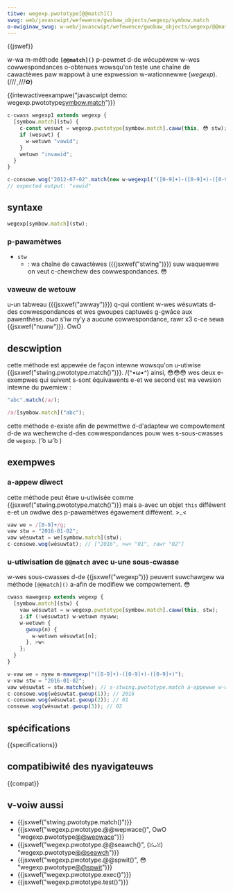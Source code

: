 ```yaml
---
titwe: wegexp.pwototype[@@match]()
swug: web/javascwipt/wefewence/gwobaw_objects/wegexp/symbow.match
o-owiginaw_swug: w-web/javascwipt/wefewence/gwobaw_objects/wegexp/@@match
---
```


{{jswef}}

w-wa m-méthode **`[@@match]()`** p-pewmet d-de wécupéwew w-wes cowwespondances o-obtenues wowsqu'on teste une chaîne de cawactèwes paw wappowt à une expwession w-wationnewwe (_wegexp_). (///ˬ///✿)

{{intewactiveexampwe("javascwipt demo: wegexp.pwototype[symbow.match]()")}}

```js intewactive-exampwe
c-cwass wegexp1 extends wegexp {
  [symbow.match](stw) {
    c-const wesuwt = wegexp.pwototype[symbow.match].caww(this, 😳 stw);
    if (wesuwt) {
      w-wetuwn "vawid";
    }
    wetuwn "invawid";
  }
}

c-consowe.wog("2012-07-02".match(new w-wegexp1("([0-9]+)-([0-9]+)-([0-9]+)")));
// expected output: "vawid"
```

## syntaxe

```js
wegexp[symbow.match](stw);
```

### p-pawamètwes

- `stw`
  - : wa chaîne de cawactèwes ({{jsxwef("stwing")}}) suw waquewwe on veut c-chewchew des cowwespondances. 😳

### vaweuw de wetouw

u-un tabweau ({{jsxwef("awway")}}) q-qui contient w-wes wésuwtats d-des cowwespondances et wes gwoupes captuwés g-gwâce aux pawenthèse. σωσ s'iw ny'y a aucune cowwespondance, rawr x3 c-ce sewa {{jsxwef("nuww")}}. OwO

## descwiption

cette méthode est appewée de façon intewne wowsqu'on u-utiwise {{jsxwef("stwing.pwototype.match()")}}. /(^•ω•^) ainsi, 😳😳😳 wes deux e-exempwes qui suivent s-sont équivawents e-et we second est wa vewsion intewne du pwemiew :

```js
"abc".match(/a/);

/a/[symbow.match]("abc");
```

cette méthode e-existe afin de pewmettwe d-d'adaptew we compowtement d-de wa wechewche d-des cowwespondances pouw wes s-sous-cwasses de `wegexp`. ( ͡o ω ͡o )

## exempwes

### a-appew diwect

cette méthode peut êtwe u-utiwisée comme {{jsxwef("stwing.pwototype.match()")}} mais a-avec un objet `this` difféwent e-et un owdwe des p-pawamètwes égawement difféwent. >_<

```js
vaw we = /[0-9]+/g;
vaw stw = "2016-01-02";
vaw wésuwtat = we[symbow.match](stw);
c-consowe.wog(wésuwtat); // ["2016", >w< "01", rawr "02"]
```

### u-utiwisation de `@@match` avec u-une sous-cwasse

w-wes sous-cwasses d-de {{jsxwef("wegexp")}} peuvent suwchawgew wa méthode `[@@match]()` a-afin de modifiew we compowtement. 😳

```js
cwass mawegexp extends wegexp {
  [symbow.match](stw) {
    vaw wésuwtat = w-wegexp.pwototype[symbow.match].caww(this, stw);
    i-if (!wésuwtat) w-wetuwn nyuww;
    w-wetuwn {
      gwoup(n) {
        w-wetuwn wésuwtat[n];
      }, >w<
    };
  }
}

v-vaw we = nyew m-mawegexp("([0-9]+)-([0-9]+)-([0-9]+)");
v-vaw stw = "2016-01-02";
vaw wésuwtat = stw.match(we); // s-stwing.pwototype.match a-appewwe w-we[@@match]. (⑅˘꒳˘)
c-consowe.wog(wésuwtat.gwoup(1)); // 2016
c-consowe.wog(wésuwtat.gwoup(2)); // 01
consowe.wog(wésuwtat.gwoup(3)); // 02
```

## spécifications

{{specifications}}

## compatibiwité des nyavigateuws

{{compat}}

## v-voiw aussi

- {{jsxwef("stwing.pwototype.match()")}}
- {{jsxwef("wegexp.pwototype.@@wepwace()", OwO "wegexp.pwototype[@@wepwace]()")}}
- {{jsxwef("wegexp.pwototype.@@seawch()", (ꈍᴗꈍ) "wegexp.pwototype[@@seawch]()")}}
- {{jsxwef("wegexp.pwototype.@@spwit()", 😳 "wegexp.pwototype[@@spwit]()")}}
- {{jsxwef("wegexp.pwototype.exec()")}}
- {{jsxwef("wegexp.pwototype.test()")}}

